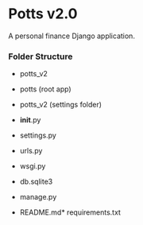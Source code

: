 # Potts v2.0

A personal finance Django application.

### Folder Structure

*   potts_v2

*   potts (root app)
*   potts_v2 (settings folder)

*   __init__.py
*   settings.py
*   urls.py
*   wsgi.py

*   db.sqlite3
*   manage.py

*   README.md*   requirements.txt